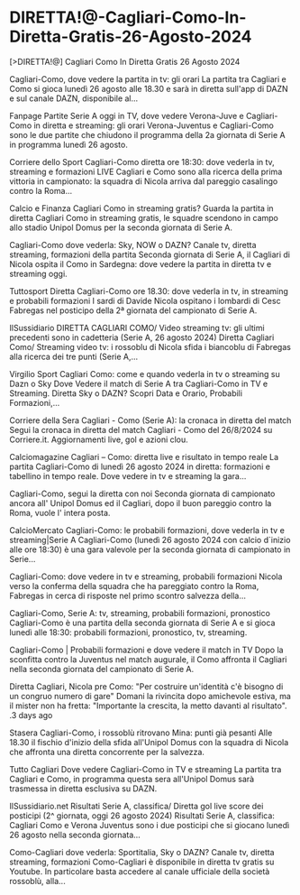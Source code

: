 # DIRETTA!@-Cagliari-Como-In-Diretta-Gratis-26-Agosto-2024
[>DIRETTA!@] Cagliari Como In Diretta Gratis 26 Agosto 2024

Cagliari-Como, dove vedere la partita in tv: gli orari La partita tra Cagliari e Como si gioca lunedì 26 agosto alle 18.30 e sarà in diretta sull'app di DAZN e sul canale DAZN, disponibile al...

Fanpage Partite Serie A oggi in TV, dove vedere Verona-Juve e Cagliari-Como in diretta e streaming: gli orari Verona-Juventus e Cagliari-Como sono le due partite che chiudono il programma della 2a giornata di Serie A in programma lunedì 26 agosto.

Corriere dello Sport Cagliari-Como diretta ore 18:30: dove vederla in tv, streaming e formazioni LIVE Cagliari e Como sono alla ricerca della prima vittoria in campionato: la squadra di Nicola arriva dal pareggio casalingo contro la Roma...

Calcio e Finanza Cagliari Como in streaming gratis? Guarda la partita in diretta Cagliari Como in streaming gratis, le squadre scendono in campo allo stadio Unipol Domus per la seconda giornata di Serie A.

Cagliari-Como dove vederla: Sky, NOW o DAZN? Canale tv, diretta streaming, formazioni della partita Seconda giornata di Serie A, il Cagliari di Nicola ospita il Como in Sardegna: dove vedere la partita in diretta tv e streaming oggi.

Tuttosport Diretta Cagliari-Como ore 18.30: dove vederla in tv, in streaming e probabili formazioni I sardi di Davide Nicola ospitano i lombardi di Cesc Fabregas nel posticipo della 2ª giornata del campionato di Serie A.

IlSussidiario DIRETTA CAGLIARI COMO/ Video streaming tv: gli ultimi precedenti sono in cadetteria (Serie A, 26 agosto 2024) Diretta Cagliari Como/ Streaming video tv: i rossoblu di Nicola sfida i biancoblu di Fabregas alla ricerca dei tre punti (Serie A,...

Virgilio Sport Cagliari Como: come e quando vederla in tv o streaming su Dazn o Sky Dove Vedere il match di Serie A tra Cagliari-Como in TV e Streaming. Diretta Sky o DAZN? Scopri Data e Orario, Probabili Formazioni,...

Corriere della Sera Cagliari - Como (Serie A): la cronaca in diretta del match Segui la cronaca in diretta del match Cagliari - Como del 26/8/2024 su Corriere.it. Aggiornamenti live, gol e azioni clou.

Calciomagazine Cagliari – Como: diretta live e risultato in tempo reale La partita Cagliari-Como di lunedì 26 agosto 2024 in diretta: formazioni e tabellino in tempo reale. Dove vedere in tv e streaming la gara...

Cagliari-Como, segui la diretta con noi Seconda giornata di campionato ancora all' Unipol Domus ed il Cagliari, dopo il buon pareggio contro la Roma, vuole l' intera posta.

CalcioMercato Cagliari-Como: le probabili formazioni, dove vederla in tv e streaming|Serie A Cagliari-Como (lunedì 26 agosto 2024 con calcio d`inizio alle ore 18:30) è una gara valevole per la seconda giornata di campionato in Serie...

Cagliari-Como: dove vedere in tv e streaming, probabili formazioni Nicola verso la conferma della squadra che ha pareggiato contro la Roma, Fabregas in cerca di risposte nel primo scontro salvezza della...

Cagliari-Como, Serie A: tv, streaming, probabili formazioni, pronostico Cagliari-Como è una partita della seconda giornata di Serie A e si gioca lunedì alle 18:30: probabili formazioni, pronostico, tv, streaming.

Cagliari-Como | Probabili formazioni e dove vedere il match in TV Dopo la sconfitta contro la Juventus nel match augurale, il Como affronta il Cagliari nella seconda giornata del campionato di Serie A.

Diretta Cagliari, Nicola pre Como: "Per costruire un'identità c'è bisogno di un congruo numero di gare" Domani la rivincita dopo amichevole estiva, ma il mister non ha fretta: "Importante la crescita, la metto davanti al risultato". .3 days ago

Stasera Cagliari-Como, i rossoblù ritrovano Mina: punti già pesanti Alle 18.30 il fischio d'inizio della sfida all'Unipol Domus con la squadra di Nicola che affronta una diretta concorrente per la salvezza.

Tutto Cagliari Dove vedere Cagliari-Como in TV e streaming La partita tra Cagliari e Como, in programma questa sera all'Unipol Domus sarà trasmessa in diretta esclusiva su DAZN.

IlSussidiario.net Risultati Serie A, classifica/ Diretta gol live score dei posticipi (2^ giornata, oggi 26 agosto 2024) Risultati Serie A, classifica: Cagliari Como e Verona Juventus sono i due posticipi che si giocano lunedì 26 agosto nella seconda giornata...

Como-Cagliari dove vederla: Sportitalia, Sky o DAZN? Canale tv, diretta streaming, formazioni Como-Cagliari è disponibile in diretta tv gratis su Youtube. In particolare basta accedere al canale ufficiale della società rossoblù, alla...
